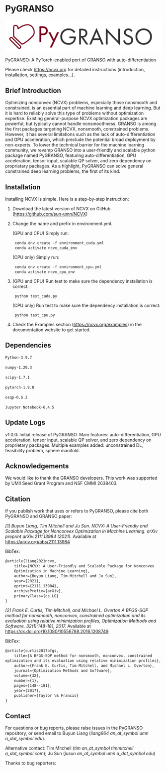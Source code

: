 # PyGRANSO

![PyGRANSO](./PyGRANSO_logo_banner.png)


PyGRANSO: A PyTorch-enabled port of GRANSO with auto-differentiation

Please check https://ncvx.org for detailed instructions (introduction, installation, settings, examples...).

## Brief Introduction

Optimizing nonconvex (NCVX) problems, especially those nonsmooth and constrained, is an essential part of machine learning and deep learning. But it is hard to reliably solve this type of problems without optimization expertise. Existing general-purpose NCVX optimization packages are powerful, but typically cannot handle nonsmoothness. GRANSO is among the first packages targeting NCVX, nonsmooth, constrained problems. However, it has several limitations such as the lack of auto-differentiation and GPU acceleration, which preclude the potential broad deployment by non-experts. To lower the technical barrier for the machine learning community, we revamp GRANSO into a user-friendly and scalable python package named PyGRANSO, featuring auto-differentiation, GPU acceleration, tensor input, scalable QP solver, and zero dependency on proprietary packages. As a highlight, PyGRANSO can solve general constrained deep learning problems, the first of its kind.

## Installation

Installing NCVX is simple. Here is a step-by-step instruction:

1. Download the latest version of NCVX on GitHub (https://github.com/sun-umn/NCVX)

2. Change the name and prefix in environment.yml.

    (GPU and CPU) Simply run:

        conda env create -f environment_cuda.yml
        conda activate ncvx_cuda_env

    (CPU only) Simply run:

        conda env create -f environment_cpu.yml
        conda activate ncvx_cpu_env

3. (GPU and CPU) Run test to make sure the dependency installation is correct:

        python test_cuda.py

    (CPU only) Run test to make sure the dependency installation is correct:

        python test_cpu.py

4. Check the Examples section (https://ncvx.org/examples) in the documentation website to get started.

## Dependencies
    Python-3.9.7

    numpy-1.20.3

    scipy-1.7.1

    pytorch-1.9.0

    osqp-0.6.2

    Jupyter Notebook-6.4.5

## Update Logs

v1.0.0: Initial release of PyGRANSO. Main features: auto-differentiation, GPU acceleration, tensor input, scalable QP solver, and zero dependency on proprietary packages. Multiple examples added: unconstrained DL, feasibility problem, sphere manifold.

## Acknowledgements

We would like to thank the GRANSO developers. This work was supported by UMII Seed Grant Program and NSF CMMI 2038403.

## Citation

If you publish work that uses or refers to PyGRANSO, please cite both
PyGRANSO and GRANSO paper:

*[1] Buyun Liang, Tim Mitchell and Ju Sun.
    NCVX: A User-Friendly and Scalable Package for Nonconvex
    Optimization in Machine Learning. arXiv preprint arXiv:2111.13984 (2021).*
    Available at https://arxiv.org/abs/2111.13984

BibTex:

    @article{liang2021ncvx,
        title={NCVX: A User-Friendly and Scalable Package for Nonconvex 
        Optimization in Machine Learning}, 
        author={Buyun Liang, Tim Mitchell and Ju Sun},
        year={2021},
        eprint={2111.13984},
        archivePrefix={arXiv},
        primaryClass={cs.LG}
    }

*[2] Frank E. Curtis, Tim Mitchell, and Michael L. Overton
    A BFGS-SQP method for nonsmooth, nonconvex, constrained
    optimization and its evaluation using relative minimization
    profiles, Optimization Methods and Software, 32(1):148-181, 2017.*
    Available at https://dx.doi.org/10.1080/10556788.2016.1208749

BibTex:

    @article{curtis2017bfgs,
        title={A BFGS-SQP method for nonsmooth, nonconvex, constrained optimization and its evaluation using relative minimization profiles},
        author={Frank E. Curtis, Tim Mitchell, and Michael L. Overton},
        journal={Optimization Methods and Software},
        volume={32},
        number={1},
        pages={148--181},
        year={2017},
        publisher={Taylor \& Francis}
    }


## Contact
For questions or bug reports, please raise issues in the PyGRANSO repository, or send email to Buyun Liang (*liang664 an_at_symbol umn a_dot_symbol edu*). 

Alternative contact: Tim Mitchell (*tim an_at_symbol timmitchell a_dot_symbol com*); Ju Sun (*jusun an_at_symbol umn a_dot_symbol edu*)

Thanks to bug reporters: 
